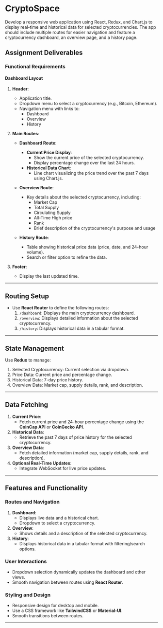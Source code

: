 # CryptoSpace
Develop a responsive web application using React, Redux, and Chart.js to display real-time and historical data for selected cryptocurrencies. The app should include multiple routes for easier navigation and feature a cryptocurrency dashboard, an overview page, and a history page.

## Assignment Deliverables  

### Functional Requirements  
#### **Dashboard Layout**  
1. **Header**:  
   - Application title.  
   - Dropdown menu to select a cryptocurrency (e.g., Bitcoin, Ethereum).  
   - Navigation menu with links to:  
     - Dashboard  
     - Overview  
     - History  

2. **Main Routes**:  
   - **Dashboard Route**:  
     - **Current Price Display**:  
       - Show the current price of the selected cryptocurrency.  
       - Display percentage change over the last 24 hours.  
     - **Historical Data Chart**:  
       - Line chart visualizing the price trend over the past 7 days using Chart.js.  

   - **Overview Route**:  
     - Key details about the selected cryptocurrency, including:  
       - Market Cap  
       - Total Supply  
       - Circulating Supply  
       - All-Time High price  
       - Rank  
       - Brief description of the cryptocurrency's purpose and usage  

   - **History Route**:  
     - Table showing historical price data (price, date, and 24-hour volume).  
     - Search or filter option to refine the data.  

3. **Footer**:  
   - Display the last updated time.  

---

## Routing Setup  
- Use **React Router** to define the following routes:  
  1. `/dashboard`: Displays the main cryptocurrency dashboard.  
  2. `/overview`: Displays detailed information about the selected cryptocurrency.  
  3. `/history`: Displays historical data in a tabular format.  

---

## State Management  
Use **Redux** to manage:  
1. Selected Cryptocurrency: Current selection via dropdown.  
2. Price Data: Current price and percentage change.  
3. Historical Data: 7-day price history.  
4. Overview Data: Market cap, supply details, rank, and description.  

---

## Data Fetching  
1. **Current Price**:  
   - Fetch current price and 24-hour percentage change using the **CoinCap API** or **CoinGecko API**.  
2. **Historical Data**:  
   - Retrieve the past 7 days of price history for the selected cryptocurrency.  
3. **Overview Data**:  
   - Fetch detailed information (market cap, supply details, rank, and description).  
4. **Optional Real-Time Updates**:  
   - Integrate WebSocket for live price updates.  

---

## Features and Functionality  

### **Routes and Navigation**  
1. **Dashboard**:  
   - Displays live data and a historical chart.  
   - Dropdown to select a cryptocurrency.  
2. **Overview**:  
   - Shows details and a description of the selected cryptocurrency.  
3. **History**:  
   - Displays historical data in a tabular format with filtering/search options.  

### **User Interactions**  
- Dropdown selection dynamically updates the dashboard and other views.  
- Smooth navigation between routes using **React Router**.  

### **Styling and Design**  
- Responsive design for desktop and mobile.  
- Use a CSS framework like **TailwindCSS** or **Material-UI**.  
- Smooth transitions between routes.  

---

